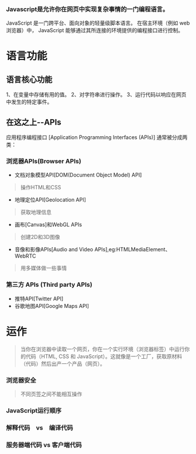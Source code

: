 ### Javascript是允许你在网页中实现复杂事情的一门编程语言。
JavaScript 是一门跨平台、面向对象的轻量级脚本语言。 在宿主环境（例如 web 浏览器）中， JavaScript 能够通过其所连接的环境提供的编程接口进行控制。

# 语言功能
## 语言核心功能
1、在变量中存储有用的值。
2、对字符串进行操作。
3、运行代码以响应在网页中发生的特定事件。

## 在这之上--APIs
应用程序编程接口 [Application Programming Interfaces (APIs)] 
通常被分成两类：
### 浏览器APIs(Browser APIs) 
- 文档对象模型API[DOM(Document Object Model) API]
> 操作HTML和CSS
- 地理定位API[Geolocation API]
> 获取地理信息
- 画布[Canvas]和WebGL APIs
> 创建2D和3D图像
- 音像和影像APIs[Audio and Video APIs],eg:HTMLMediaElement、WebRTC
> 用多媒体做一些事情
### 第三方 APIs (Third party APIs) 
- 推特API[Twitter API]
- 谷歌地图API[Google Maps API]

# 运作
>当你在浏览器中读取一个网页，你在一个实行环境（浏览器标签）中运行你的代码（HTML, CSS 和 JavaScript）。这就像是一个工厂，获取原材料（代码）然后出产一个产品（网页）。
### 浏览器安全
>不同页签之间不能相互操作
### JavaScript运行顺序
### 解释代码　vs　编译代码
### 服务器端代码 vs 客户端代码